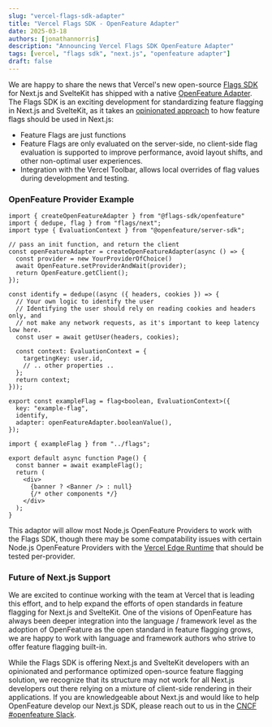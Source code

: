 ```yaml
---
slug: "vercel-flags-sdk-adapter"
title: "Vercel Flags SDK - OpenFeature Adapter"
date: 2025-03-18
authors: [jonathannorris]
description: "Announcing Vercel Flags SDK OpenFeature Adapter"
tags: [vercel, "flags sdk", "next.js", "openfeature adapter"]
draft: false
---
```


We are happy to share the news that Vercel's new open-source [Flags SDK](https://flags-sdk.dev/) for Next.js and SvelteKit has shipped with a native [OpenFeature Adapter](https://flags-sdk.dev/docs/api-reference/adapters/openfeature).
The Flags SDK is an exciting development for standardizing feature flagging in Next.js and SvelteKit, as it takes an [opinionated approach](https://vercel.com/blog/flags-as-code-in-next-js) to how feature flags should be used in Next.js:
- Feature Flags are just functions
- Feature Flags are only evaluated on the server-side, no client-side flag evaluation is supported to improve performance, avoid layout shifts, and other non-optimal user experiences.
- Integration with the Vercel Toolbar, allows local overrides of flag values during development and testing.

### OpenFeature Provider Example

```tsx
import { createOpenFeatureAdapter } from "@flags-sdk/openfeature"
import { dedupe, flag } from "flags/next";
import type { EvaluationContext } from "@openfeature/server-sdk";

// pass an init function, and return the client
const openFeatureAdapter = createOpenFeatureAdapter(async () => {
  const provider = new YourProviderOfChoice()
  await OpenFeature.setProviderAndWait(provider);
  return OpenFeature.getClient();
});

const identify = dedupe((async ({ headers, cookies }) => {
  // Your own logic to identify the user
  // Identifying the user should rely on reading cookies and headers only, and
  // not make any network requests, as it's important to keep latency low here.
  const user = await getUser(headers, cookies);
 
  const context: EvaluationContext = {
    targetingKey: user.id,
    // .. other properties ..
  }; 
  return context;
}));

export const exampleFlag = flag<boolean, EvaluationContext>({
  key: "example-flag",
  identify,
  adapter: openFeatureAdapter.booleanValue(),
});
```

```tsx
import { exampleFlag } from "../flags";

export default async function Page() {
  const banner = await exampleFlag();
  return (
    <div>
      {banner ? <Banner /> : null}
      {/* other components */}
    </div>
  );
}
```

This adaptor will allow most Node.js OpenFeature Providers to work with the Flags SDK, though there may be some compatability issues with certain Node.js OpenFeature Providers with the [Vercel Edge Runtime](https://vercel.com/docs/functions/runtimes/edge) that should be tested per-provider.

### Future of Next.js Support

We are excited to continue working with the team at Vercel that is leading this effort, and to help expand the efforts of open standards in feature flagging for Next.js and SvelteKit.
One of the visions of OpenFeature has always been deeper integration into the language / framework level as the adoption of OpenFeature as the open standard in feature flagging grows, we are happy to work with language and framework authors who strive to offer feature flagging built-in.

While the Flags SDK is offering Next.js and SvelteKit developers with an opinionated and performance optimized open-source feature flagging solution, we recognize that its structure may not work for all Next.js developers out there relying on a mixture of client-side rendering in their applications.
If you are knowledgeable about Next.js and would like to help OpenFeature develop our Next.js SDK, please reach out to us in the [CNCF #openfeature Slack](https://openfeature.dev/community/#discussions).